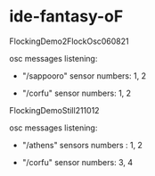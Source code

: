 # ide-fantasy-oF

FlockingDemo2FlockOsc060821

osc messages listening:

- "/sappooro"
    sensor numbers: 1, 2
    
- "/corfu"
    sensor numbers: 1, 2



FlockingDemoStill211012

osc messages listening: 

- "/athens"
    sensors numbers : 1, 2

- "/corfu"
    sensor numbers: 3, 4
